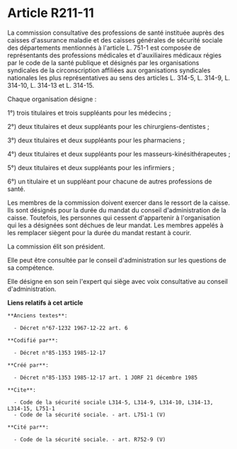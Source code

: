 # Article R211-11

La commission consultative des professions de santé instituée auprès des caisses d'assurance maladie et des caisses générales
de sécurité sociale des départements mentionnés à l'article L. 751-1 est composée de représentants des professions médicales
et d'auxiliaires médicaux régies par le code de la santé publique et désignés par les organisations syndicales de la
circonscription affiliées aux organisations syndicales nationales les plus représentatives au sens des articles L. 314-5, L.
314-9, L. 314-10, L. 314-13 et L. 314-15. 

Chaque organisation désigne : 

1°) trois titulaires et trois suppléants pour les médecins ; 

2°) deux titulaires et deux suppléants pour les chirurgiens-dentistes ; 

3°) deux titulaires et deux suppléants pour les pharmaciens ; 

4°) deux titulaires et deux suppléants pour les masseurs-kinésithérapeutes ; 

5°) deux titulaires et deux suppléants pour les infirmiers ; 

6°) un titulaire et un suppléant pour chacune de autres professions de santé. 

Les membres de la commission doivent exercer dans le ressort de la caisse. Ils sont désignés pour la durée du mandat du
conseil d'administration de la caisse. Toutefois, les personnes qui cessent d'appartenir à l'organisation qui les a désignées
sont déchues de leur mandat. Les membres appelés à les remplacer siègent pour la durée du mandat restant à courir. 

La commission élit son président. 

Elle peut être consultée par le conseil d'administration sur les questions de sa compétence. 

Elle désigne en son sein l'expert qui siège avec voix consultative au conseil d'administration.

**Liens relatifs à cet article**

	**Anciens textes**:

	  - Décret n°67-1232 1967-12-22 art. 6

	**Codifié par**:

	  - Décret n°85-1353 1985-12-17

	**Créé par**:

	  - Décret n°85-1353 1985-12-17 art. 1 JORF 21 décembre 1985

	**Cite**:

	  - Code de la sécurité sociale L314-5, L314-9, L314-10, L314-13, L314-15, L751-1
	  - Code de la sécurité sociale. - art. L751-1 (V)

	**Cité par**:

	  - Code de la sécurité sociale. - art. R752-9 (V)
